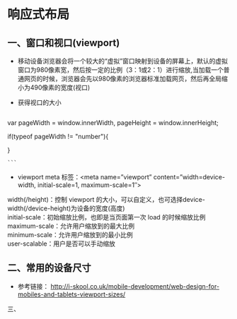 响应式布局
============

一、窗口和视口(viewport)
-----------------------------

  - 移动设备浏览器会将一个较大的“虚拟”窗口映射到设备的屏幕上，默认的虚拟窗口为980像素宽，然后按一定的比例（3：1或2：1）进行缩放,当加载一个普通网页的时候，浏览器会先以980像素的浏览器标准加载网页，然后再全局缩小为490像素的宽度(视口)

  - 获得视口的大小
  
    ```javascript
   var pageWidth = window.innerWidth,
       pageHeight = window.innerHeight;
   
   if(typeof pageWidth != "number"){
     
   }
   
  
    ```
  
  

  - viewport meta 标签：<meta name=”viewport” content=”width=device-width, initial-scale=1, maximum-scale=1″>

   width(/height)：控制 viewport 的大小，可以自定义，也可选择device-width(/device-height)为设备的宽度(高度)  
   initial-scale：初始缩放比例，也即是当页面第一次 load 的时候缩放比例  
   maximum-scale：允许用户缩放到的最大比例  
   minimum-scale：允许用户缩放到的最小比例  
   user-scalable：用户是否可以手动缩放

  

   
二、常用的设备尺寸
---------------------

 - 参考链接： http://i-skool.co.uk/mobile-development/web-design-for-mobiles-and-tablets-viewport-sizes/ 

三、 


  
